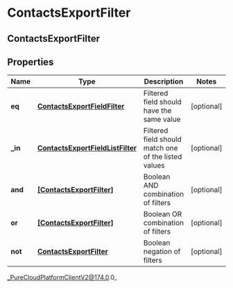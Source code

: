 # ContactsExportFilter

## ContactsExportFilter

## Properties

|Name | Type | Description | Notes|
|------------ | ------------- | ------------- | -------------|
| **eq** | [**ContactsExportFieldFilter**](ContactsExportFieldFilter) | Filtered field should have the same value | [optional] |
| **_in** | [**ContactsExportFieldListFilter**](ContactsExportFieldListFilter) | Filtered field should match one of the listed values | [optional] |
| **and** | [**[ContactsExportFilter]**]([ContactsExportFilter]) | Boolean AND combination of filters | [optional] |
| **or** | [**[ContactsExportFilter]**]([ContactsExportFilter]) | Boolean OR combination of filters | [optional] |
| **not** | [**ContactsExportFilter**](ContactsExportFilter) | Boolean negation of filters | [optional] |



_PureCloudPlatformClientV2@174.0.0_
